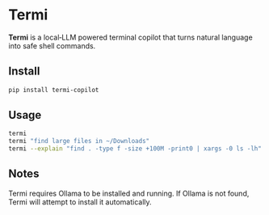 # Termi

**Termi** is a local‑LLM powered terminal copilot that turns natural language into safe shell commands.

## Install
```bash
pip install termi-copilot
```

## Usage
```bash
termi
termi "find large files in ~/Downloads"
termi --explain "find . -type f -size +100M -print0 | xargs -0 ls -lh"
```

## Notes

Termi requires Ollama to be installed and running. If Ollama is not found, Termi will attempt to install it automatically.
